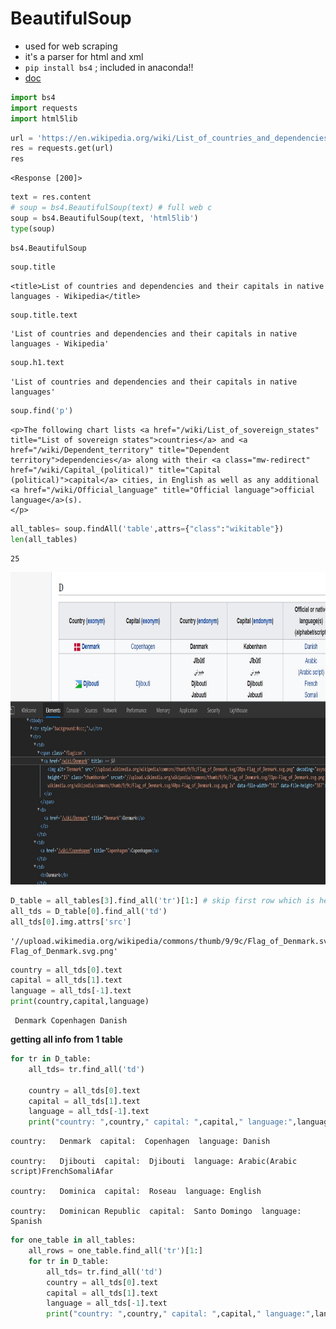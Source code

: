 # BeautifulSoup
- used for web scraping 
- it's a parser for html and xml
- `pip install bs4` ; included in anaconda!!
- [doc](https://www.crummy.com/software/BeautifulSoup/bs4/doc/)


```python
import bs4
import requests
import html5lib
```


```python
url = 'https://en.wikipedia.org/wiki/List_of_countries_and_dependencies_and_their_capitals_in_native_languages'
res = requests.get(url)
res
```




    <Response [200]>




```python
text = res.content
# soup = bs4.BeautifulSoup(text) # full web c
soup = bs4.BeautifulSoup(text, 'html5lib')
type(soup)
```




    bs4.BeautifulSoup




```python
soup.title
```




    <title>List of countries and dependencies and their capitals in native languages - Wikipedia</title>




```python
soup.title.text
```




    'List of countries and dependencies and their capitals in native languages - Wikipedia'




```python
soup.h1.text
```




    'List of countries and dependencies and their capitals in native languages'




```python
soup.find('p')
```




    <p>The following chart lists <a href="/wiki/List_of_sovereign_states" title="List of sovereign states">countries</a> and <a href="/wiki/Dependent_territory" title="Dependent territory">dependencies</a> along with their <a class="mw-redirect" href="/wiki/Capital_(political)" title="Capital (political)">capital</a> cities, in English as well as any additional <a href="/wiki/Official_language" title="Official language">official language</a>(s).
    </p>




```python
all_tables= soup.findAll('table',attrs={"class":"wikitable"})
len(all_tables)
```




    25



<p align="center">
  <img width="800" height="500" src="img/table_info_1.jpg">
</p>



```python
D_table = all_tables[3].find_all('tr')[1:] # skip first row which is headers
all_tds = D_table[0].find_all('td')
all_tds[0].img.attrs['src']
```




    '//upload.wikimedia.org/wikipedia/commons/thumb/9/9c/Flag_of_Denmark.svg/20px-Flag_of_Denmark.svg.png'




```python
country = all_tds[0].text
capital = all_tds[1].text
language = all_tds[-1].text
print(country,capital,language)
```

     Denmark Copenhagen Danish
    
    

**getting all info from 1 table**


```python
for tr in D_table:
    all_tds= tr.find_all('td')

    country = all_tds[0].text
    capital = all_tds[1].text
    language = all_tds[-1].text
    print("country: ",country," capital: ",capital," language:",language)
```

    country:   Denmark  capital:  Copenhagen  language: Danish
    
    country:   Djibouti  capital:  Djibouti  language: Arabic(Arabic script)FrenchSomaliAfar
    
    country:   Dominica  capital:  Roseau  language: English
    
    country:   Dominican Republic  capital:  Santo Domingo  language: Spanish
    
    


```python
for one_table in all_tables:
    all_rows = one_table.find_all('tr')[1:]
    for tr in D_table:
        all_tds= tr.find_all('td')
        country = all_tds[0].text
        capital = all_tds[1].text
        language = all_tds[-1].text
        print("country: ",country," capital: ",capital," language:",language)
```
